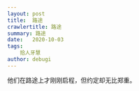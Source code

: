 ```yaml
---
layout: post
title:  路途
crawlertitle: 路途
summary: 路途
date:   2020-10-03
tags: 
    拾人牙慧
author: debugi
---
```


他们在路途上才刚刚启程，但约定却无比郑重。









